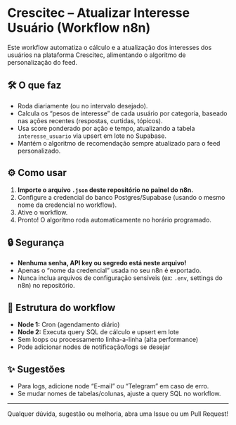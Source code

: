 # Crescitec – Atualizar Interesse Usuário (Workflow n8n)

Este workflow automatiza o cálculo e a atualização dos interesses dos usuários na plataforma Crescitec, alimentando o algoritmo de personalização do feed.

## 🛠️ O que faz

- Roda diariamente (ou no intervalo desejado).
- Calcula os “pesos de interesse” de cada usuário por categoria, baseado nas ações recentes (respostas, curtidas, tópicos).
- Usa score ponderado por ação e tempo, atualizando a tabela `interesse_usuario` via upsert em lote no Supabase.
- Mantém o algoritmo de recomendação sempre atualizado para o feed personalizado.

## ⚙️ Como usar

1. **Importe o arquivo `.json` deste repositório no painel do n8n.**
2. Configure a credencial do banco Postgres/Supabase (usando o mesmo nome da credencial no workflow).
3. Ative o workflow.
4. Pronto! O algoritmo roda automaticamente no horário programado.

## 🔒 Segurança

- **Nenhuma senha, API key ou segredo está neste arquivo!**
- Apenas o “nome da credencial” usada no seu n8n é exportado.
- Nunca inclua arquivos de configuração sensíveis (ex: `.env`, settings do n8n) no repositório.

## 📄 Estrutura do workflow

- **Node 1:** Cron (agendamento diário)
- **Node 2:** Executa query SQL de cálculo e upsert em lote
- Sem loops ou processamento linha-a-linha (alta performance)
- Pode adicionar nodes de notificação/logs se desejar

## ✨ Sugestões

- Para logs, adicione node “E-mail” ou “Telegram” em caso de erro.
- Se mudar nomes de tabelas/colunas, ajuste a query SQL no workflow.

---

Qualquer dúvida, sugestão ou melhoria, abra uma Issue ou um Pull Request!

